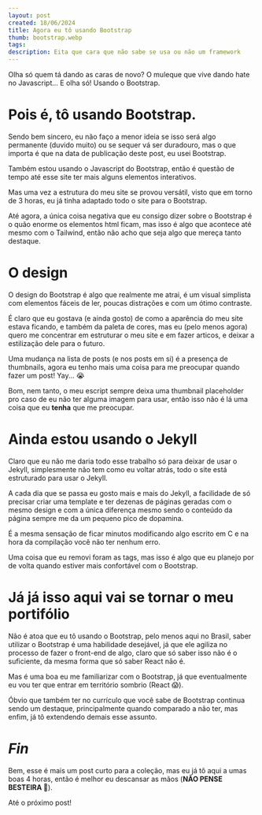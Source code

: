 ```yaml
---
layout: post
created: 18/06/2024
title: Agora eu tô usando Bootstrap
thumb: bootstrap.webp
tags:
description: Eita que cara que não sabe se usa ou não um framework
---
```


Olha só quem tá dando as caras de novo? O muleque que vive dando hate no
Javascript... E olha só! Usando o Bootstrap.

# Pois é, tô usando Bootstrap.

Sendo bem sincero, eu não faço a menor ideia se isso será algo permanente
(duvido muito) ou se sequer vá ser duradouro, mas o que importa é que na data
de publicação deste post, eu usei Bootstrap.

Também estou usando o Javascript do Bootstrap, então é questão de tempo até
esse site ter mais alguns elementos interativos.

Mas uma vez a estrutura do meu site se provou versátil, visto que em torno de 3
horas, eu já tinha adaptado todo o site para o Bootstrap.

Até agora, a única coisa negativa que eu consigo dizer sobre o Bootstrap é o
quão enorme os elementos html ficam, mas isso é algo que acontece até mesmo com
o Tailwind, então não acho que seja algo que mereça tanto destaque.

# O design

O design do Bootstrap é algo que realmente me atrai, é um visual simplista com
elementos fáceis de ler, poucas distrações e com um ótimo contraste.

É claro que eu gostava (e ainda gosto) de como a aparência do meu site estava
ficando, e também da paleta de cores, mas eu (pelo menos agora) quero me
concentrar em estruturar o meu site e em fazer articos, e deixar a estilização
dele para o futuro.

Uma mudança na lista de posts (e nos posts em si) é a presença de thumbnails,
agora eu tenho mais uma coisa para me preocupar quando fazer um post! Yay... 😭

Bom, nem tanto, o meu escript sempre deixa uma thumbnail placeholder pro caso
de eu não ter alguma imagem para usar, então isso não é lá uma coisa que eu
**tenha** que me preocupar.

# Ainda estou usando o Jekyll

Claro que eu não me daria todo esse trabalho só para deixar de usar o Jekyll,
simplesmente não tem como eu voltar atrás, todo o site está estruturado para
usar o Jekyll.

A cada dia que se passa eu gosto mais e mais do Jekyll, a facilidade de só
precisar criar uma template e ter dezenas de páginas geradas com o mesmo design
e com a única diferença mesmo sendo o conteúdo da página sempre me da um
pequeno pico de dopamina.

É a mesma sensação de ficar minutos modificando algo escrito em C e na hora da
compilação você não ter nenhum erro.

Uma coisa que eu removi foram as tags, mas isso é algo que eu planejo por de
volta quando estiver mais confortável com o Bootstrap.

# Já já isso aqui vai se tornar o meu portifólio

Não é atoa que eu tô usando o Bootstrap, pelo menos aqui no Brasil, saber
utilizar o Bootstrap é uma habilidade desejável, já que ele agiliza no processo
de fazer o front-end de algo, claro que só saber isso não é o suficiente, da
mesma forma que só saber React não é.

Mas é uma boa eu me familiarizar com o Bootstrap, já que eventualmente eu vou
ter que entrar em território sombrio (React 😱).

Óbvio que também ter no currículo que você sabe de Bootstrap continua sendo um
destaque, principalmente quando comparado a não ter, mas enfim, já tô
extendendo demais esse assunto.

# _Fin_

Bem, esse é mais um post curto para a coleção, mas eu já tô aqui a umas boas 4
horas, então é melhor eu descansar as mãos (**NÃO PENSE BESTEIRA 🫵**).

Até o próximo post!
